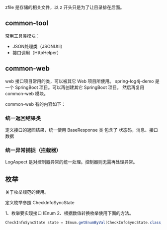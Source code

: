 zfile 是存储的相关文件，以 z 开头只是为了让目录排在后面。

## common-tool

常用工具类模块：
- JSON处理类（JSONUtil）
- 接口调用（HttpHelper）

## common-web

web 接口项目常用的类，可以被其它 Web 项目所使用。
spring-log4j-demo 是一个 SpringBoot 项目。可以再创建其它 SpringBoot 项目。
然后再复用 common-web 模块。

common-web 有的内容如下：

### 统一返回结果类

定义接口的返回结果，统一使用 BaseResponse 类
包含了 状态码，消息、接口数据

### 统一异常捕捉（拦截器）

LogAspect 是对控制器异常的统一处理。控制器则无需再处理异常。

## 枚举

关于枚举规范的使用。

定义枚举参照 CheckInfoSyncState

1、枚举要实现接口 IEnum
2、根据数值转换枚举使用下面的方法。

``` java
CheckInfoSyncState state = IEnum.getEnumByVal(CheckInfoSyncState.class, 30);
```
